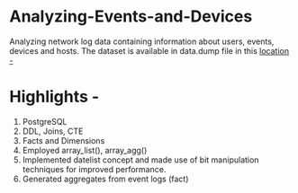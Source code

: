 # Analyzing-Events-and-Devices
Analyzing network log data containing information about users, events, devices and hosts.
The dataset is available in data.dump file in this [location - ](https://github.com/ashikamattu/movie_data_analysis/blob/main/data.zip)

# Highlights - 
1. PostgreSQL
2. DDL, Joins, CTE
3. Facts and Dimensions
4. Employed array_list(), array_agg()
5. Implemented datelist concept and made use of bit manipulation techniques for improved performance.
6. Generated aggregates from event logs (fact)
